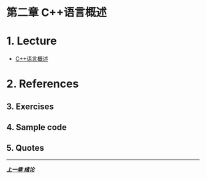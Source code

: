 第二章 C++语言概述
===

# 1. Lecture
- [C++语言概述](https://github.com/cugwhp/OOPCPP/blob/master/docs/PDFs/c%2B%2B2.pdf)

# 2. References

## 3. Exercises

## 4. Sample code


## 5. Quotes

---
[***上一章 绪论***](./Ch1_Introduction.md)
